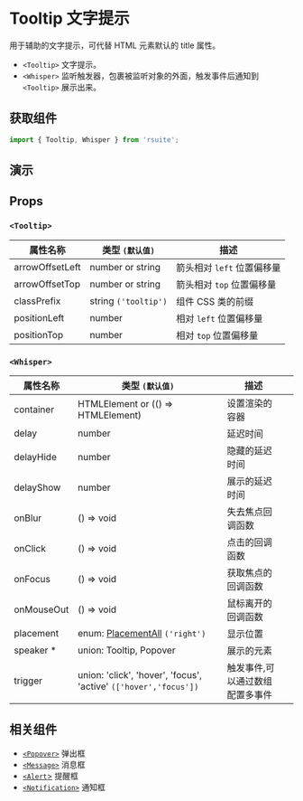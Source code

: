 # Tooltip 文字提示

用于辅助的文字提示，可代替 HTML 元素默认的 title 属性。

* `<Tooltip>` 文字提示。
* `<Whisper>` 监听触发器，包裹被监听对象的外面，触发事件后通知到 `<Tooltip>` 展示出来。

## 获取组件

```js
import { Tooltip, Whisper } from 'rsuite';
```

## 演示

<!--{demo}-->

## Props

### `<Tooltip>`

| 属性名称        | 类型 `(默认值)`      | 描述                       |
| --------------- | -------------------- | -------------------------- |
| arrowOffsetLeft | number or string     | 箭头相对 `left` 位置偏移量 |
| arrowOffsetTop  | number or string     | 箭头相对 `top` 位置偏移量  |
| classPrefix     | string `('tooltip')` | 组件 CSS 类的前缀          |
| positionLeft    | number               | 相对 `left` 位置偏移量     |
| positionTop     | number               | 相对 `top` 位置偏移量      |

### `<Whisper>`

| 属性名称   | 类型 `(默认值)`                                                  | 描述                            |     |
| ---------- | ---------------------------------------------------------------- | ------------------------------- | --- |
| container  | HTMLElement or (() => HTMLElement)                               | 设置渲染的容器                  |
| delay      | number                                                           | 延迟时间                        |     |
| delayHide  | number                                                           | 隐藏的延迟时间                  |     |
| delayShow  | number                                                           | 展示的延迟时间                  |     |
| onBlur     | () => void                                                       | 失去焦点回调函数                |     |
| onClick    | () => void                                                       | 点击的回调函数                  |     |
| onFocus    | () => void                                                       | 获取焦点的回调函数              |     |
| onMouseOut | () => void                                                       | 鼠标离开的回调函数              |     |
| placement  | enum: [PlacementAll](#types) `('right')`                           | 显示位置                        |     |
| speaker \* | union: Tooltip, Popover                                          | 展示的元素                      |     |
| trigger    | union: 'click', 'hover', 'focus', 'active' `(['hover','focus'])` | 触发事件,可以通过数组配置多事件 |     |


## 相关组件

* [`<Popover>`](./popover) 弹出框
* [`<Message>`](./message) 消息框
* [`<Alert`>](./alert) 提醒框
* [`<Notification>`](./notification) 通知框
